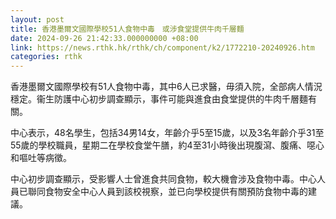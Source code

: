 ```yaml
---
layout: post
title: 香港墨爾文國際學校51人食物中毒　或涉食堂提供牛肉千層麵
date: 2024-09-26 21:42:33.000000000 +08:00
link: https://news.rthk.hk/rthk/ch/component/k2/1772210-20240926.htm
categories: rthk
---
```


香港墨爾文國際學校有51人食物中毒，其中6人已求醫，毋須入院，全部病人情況穩定。衞生防護中心初步調查顯示，事件可能與進食由食堂提供的牛肉千層麵有關。

中心表示，48名學生，包括34男14女，年齡介乎5至15歲，以及3名年齡介乎31至55歲的學校職員，星期二在學校食堂午膳，約4至31小時後出現腹瀉、腹痛、噁心和嘔吐等病徵。

中心初步調查顯示，受影響人士曾進食共同食物，較大機會涉及食物中毒。中心人員已聯同食物安全中心人員到該校視察，並已向學校提供有關預防食物中毒的建議。
